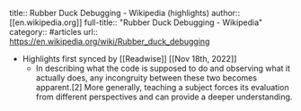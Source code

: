 title:: Rubber Duck Debugging - Wikipedia (highlights)
author:: [[en.wikipedia.org]]
full-title:: "Rubber Duck Debugging - Wikipedia"
category:: #articles
url:: https://en.wikipedia.org/wiki/Rubber_duck_debugging

- Highlights first synced by [[Readwise]] [[Nov 18th, 2022]]
	- In describing what the code is supposed to do and observing what it actually does, any incongruity between these two becomes apparent.[2] More generally, teaching a subject forces its evaluation from different perspectives and can provide a deeper understanding.